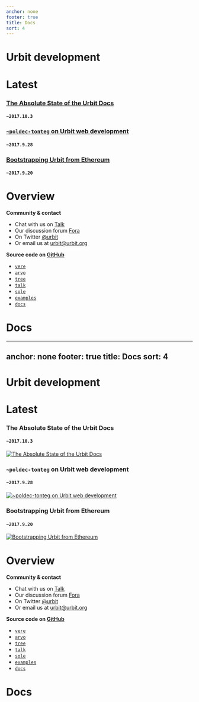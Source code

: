 ```yaml
---
anchor: none
footer: true
title: Docs
sort: 4
---
```


<div class="lead">
    <div class="logo inverse"></div>
    <h1 class="blue i-b">Urbit development</h1>
</div>

<div class="col-md-12 head">

# Latest

<div class="col-md-4">

### [The Absolute State of the Urbit Docs](https://urbit.org/fora/posts/~2017.10.3..03.04.45..b532~/)
#### `~2017.10.3` 

</div>

<div class="col-md-4">

### [`~poldec-tonteg` on Urbit web development](https://urbit.org/fora/posts/~2017.9.28..04.10.26..a4bb~/)
#### `~2017.9.28` 

</div>

<div class="col-md-4">

### [Bootstrapping Urbit from Ethereum](https://urbit.org/blog/2017.9-eth/)
#### `~2017.9.20`

</div>

</div>

<div class="col-md-12 head">

# Overview

<div class="col-md-4">

**Community & contact**

- Chat with us on [Talk](https://urbit.org/stream)
- Our discussion forum [Fora](http://urbit.org/fora)
- On Twitter [@urbit](https://twitter.com/urbit)
- Or email us at [urbit@urbit.org](mailto:urbit@urbit.org)

</div>

<div class="col-md-4">

**Source code on [GitHub](https://github.com/urbit)**

- [`vere`](https://github.com/urbit/urbit)
- [`arvo`](https://github.com/urbit/arvo)
- [`tree`](https://github.com/urbit/tree)
- [`talk`](https://github.com/urbit/talk)
- [`sole`](https://github.com/urbit/sole)
- [`examples`](https://github.com/urbit/examples)
- [`docs`](https://github.com/urbit/docs)

</div>

</div>

<div class="col-md-12 head">

# Docs

<div class="sections col-md-5">
    <kids grid="false"></kids>
</div>

</div>

---
anchor: none
footer: true
title: Docs
sort: 4
---

<div class="lead">
    <div class="logo inverse"></div>
    <h1 class="blue i-b">Urbit development</h1>
</div>

<div class="col-md-12 head">

# Latest

<div class="col-md-4">

### The Absolute State of the Urbit Docs
#### `~2017.10.3` 
[![The Absolute State of the Urbit Docs](https://storage.googleapis.com/media.urbit.org/docs/latest/the-absolute-state-of-the-urbit-docs.png)](https://urbit.org/fora/posts/~2017.10.3..03.04.45..b532~/)

</div>

<div class="col-md-4">

### `~poldec-tonteg` on Urbit web development
#### `~2017.9.28` 
[![`~poldec-tonteg` on Urbit web development](https://img.youtube.com/vi/lX0xx70TcJE/0.jpg)](https://www.youtube.com/watch?v=lX0xx70TcJE)

</div>

<div class="col-md-4">

### Bootstrapping Urbit from Ethereum
#### `~2017.9.20`
[![Bootstrapping Urbit from Ethereum](http://media.urbit.org/site/grid.png)](https://urbit.org/blog/2017.9-eth/)

</div>

</div>

<div class="col-md-12 head">

# Overview

<div class="col-md-4">

**Community & contact**

- Chat with us on [Talk](https://urbit.org/stream)
- Our discussion forum [Fora](http://urbit.org/fora)
- On Twitter [@urbit](https://twitter.com/urbit)
- Or email us at [urbit@urbit.org](mailto:urbit@urbit.org)

</div>

<div class="col-md-4">

**Source code on [GitHub](https://github.com/urbit)**

- [`vere`](https://github.com/urbit/urbit)
- [`arvo`](https://github.com/urbit/arvo)
- [`tree`](https://github.com/urbit/tree)
- [`talk`](https://github.com/urbit/talk)
- [`sole`](https://github.com/urbit/sole)
- [`examples`](https://github.com/urbit/examples)
- [`docs`](https://github.com/urbit/docs)

</div>

</div>

<div class="col-md-12 head">

# Docs

<div class="sections col-md-5">
    <kids grid="false"></kids>
</div>

</div>
